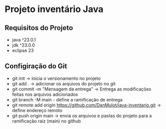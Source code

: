 # Projeto inventário Java

## Requisitos do Projeto
- java ^23.0.1
- jdk ^23.0.0
- eclipse 23


## Configiração do Git
- git init -> inicia o versionamento no projeto
- git add . -> adicionar os arquivos do projeto no git
- git commit -m "Mensagem da entrega" -> Entrega as modificações
feitas nos arquivos adicionados
- git branch -M main - define a ramificação de entrega
- git remote add origin https://github.com/DanMulot/java-inventario.git ->
define endereço remoto
- git push origin main -> envia os arquivos e pastas do projeto para a 
ramificação raiz (main) no github

